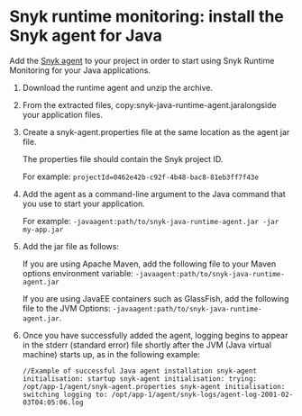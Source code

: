 # Snyk runtime monitoring: install the Snyk agent for Java

Add the [Snyk agent](https://static.snyk.io/resources/runtime/agent/java/snyk-java-runtime-agent.zip) to your project in order to start using Snyk Runtime Monitoring for your Java applications.

1. Download the runtime agent and unzip the archive.
2. From the extracted files, copy:snyk-java-runtime-agent.jaralongside your application files.
3. Create a snyk-agent.properties file at the same location as the agent jar file.

   The properties file should contain the Snyk project ID.

   For example: `projectId=0462e42b-c92f-4b48-bac8-81eb3ff7f43e`

4. Add the agent as a command-line argument to the Java command that you use to start your application.

   For example: `-javaagent:path/to/snyk-java-runtime-agent.jar -jar my-app.jar`

5. Add the jar file as follows:

   If you are using Apache Maven, add the following file to your Maven options environment variable: `-javaagent:path/to/snyk-java-runtime-agent.jar`

   If you are using JavaEE containers such as GlassFish, add the following file to the JVM Options: `-javaagent:path/to/snyk-java-runtime-agent.jar`.

6. Once you have successfully added the agent, logging begins to appear in the stderr \(standard error\) file shortly after the JVM \(Java virtual machine\) starts up, as in the following example:

   ```text
   //Example of successful Java agent installation snyk-agent initialisation: startup snyk-agent initialisation: trying: /opt/app-1/agent/snyk-agent.properties snyk-agent initialisation: switching logging to: /opt/app-1/agent/snyk-logs/agent-log-2001-02-03T04:05:06.log
   ```

